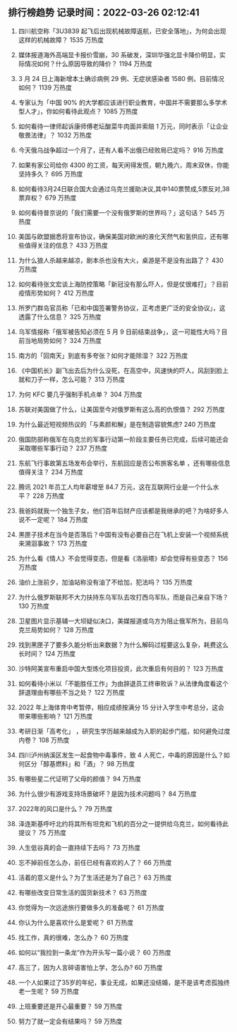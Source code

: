 
## 排行榜趋势 记录时间：2022-03-26 02:12:41
  
  1. 四川航空称「3U3839 起飞后出现机械故障返航，已安全落地」，为何会出现这样的机械故障？ 1535 万热度
    
  2. 媒体报道海外高端显卡报价雪崩，30 系破发，深圳华强北显卡降价明显，实际情况如何？什么原因导致的降价？ 1194 万热度
    
  3. 3 月 24 日上海新增本土确诊病例 29 例、无症状感染者 1580 例，目前情况如何？ 1139 万热度
    
  4. 专家认为「中国 90% 的大学都应该进行职业教育，中国并不需要那么多学术型人才」，你如何看待此观点？ 1085 万热度
    
  5. 如何看待一律师起诉康师傅老坛酸菜牛肉面并索赔 1 万元，同时表示「让企业敬畏法律」？ 1032 万热度
    
  6. 今天俄乌战争超过一个月了，还有人看不出俄已经败局已定吗？ 916 万热度
    
  7. 如果有家公司给你 4300 的工资，每天闲得发慌，朝九晚六，周末双休，你能坚持多久？ 695 万热度
    
  8. 如何看待3月24日联合国大会通过乌克兰援助决议,其中140票赞成,5票反对,38票弃权？ 679 万热度
    
  9. 如何看待普京说的「我们需要一个没有俄罗斯的世界吗？」这句话？ 545 万热度
    
  10. 美国与欧盟据悉将宣布协议，确保美国对欧洲的液化天然气和氢供应，还有哪些值得关注的信息？ 433 万热度
    
  11. 为什么狼人杀越来越凉，剧本杀也没有大火，桌游是不是没有出路了？ 430 万热度
    
  12. 如何看待张文宏谈上海防控策略「新冠没有那么吓人，但是仗很难打」？目前疫情形势如何？ 412 万热度
    
  13. 所罗门群岛官员称「已和中国签署警务协议，正考虑更广泛的安全协议」，这透露了什么信息？ 325 万热度
    
  14. 乌军情报称「俄军被告知必须在 5 月 9 日前结束战争」，这一可能性大吗？目前当地局势如何？ 324 万热度
    
  15. 南方的「回南天」到底有多夸张？如何才能除湿？ 322 万热度
    
  16. 《中国机长》副飞出去后为什么没死，在高空中，风速快的吓人，风刮到脸上就和刀子一样，怎么可能？ 313 万热度
    
  17. 为何 KFC 要几乎强制手机点单？ 304 万热度
    
  18. 苏联对美国做了什么，让美国至今对俄罗斯有这么高的仇恨值？ 292 万热度
    
  19. 为什么最近短视频热议的「与素颜和解」是在制造容貌焦虑? 240 万热度
    
  20. 俄国防部称俄军在乌克兰的军事行动第一阶段主要任务已完成，后续可能还会采取哪些军事行动？ 237 万热度
    
  21. 东航飞行事故第五场发布会举行，东航回应是否公布旅客名单 ，还有哪些信息值得关注？ 234 万热度
    
  22. 腾讯 2021 年员工人均年薪增至 84.7 万元，这在互联网行业是一个什么水平？ 228 万热度
    
  23. 我爸妈就我一个独生子女，他们百年后财产应该都是我继承的吧？为啥好多人说不一定呢？ 184 万热度
    
  24. 黑匣子技术在当今是否落后？中国有没有必要自己在飞机上安装一个视频系统来溯洄事故？ 173 万热度
    
  25. 为什么看《情人》不会觉得变态，但是看《洛丽塔》却会觉得有些变态？ 156 万热度
    
  26. 油价上涨前夕，加油站称没有油了不给加，犯法吗？ 135 万热度
    
  27. 为什么俄罗斯联邦不大力扶持东乌军队去攻打西乌军队，而是自己亲自下场？ 130 万热度
    
  28. 卫星图片显示基辅一大坝疑似决口，美媒报道或乌方为阻止俄军所为，目前乌克兰局势如何？ 128 万热度
    
  29. 找到黑匣子了要多久能分析出来数据？为什么解码过程要这么复杂，耗费这么长时间？ 124 万热度
    
  30. 沙特阿美宣布重启中国大型炼化项目投资，此次重启有何目的？ 123 万热度
    
  31. 如何看待小米以「不能胜任工作」为由辞退员工终审败诉？从法律角度看这个辞退理由有哪些不当之处？ 122 万热度
    
  32. 2022 年上海体育中考暂停，相应成绩按满分 15 分计入学生中考总分，这会带来哪些影响？ 121 万热度
    
  33. 考研日渐「高考化」 ，研究生学历越来越成为入职的起步门槛，如何避免过度内卷？ 108 万热度
    
  34. 四川泸州纳溪区发生一起食物中毒事件，致 4 人死亡，中毒的原因是什么？如何区分「醇基燃料」和「酒」？ 98 万热度
    
  35. 有哪些星二代证明了父母的颜值？ 94 万热度
    
  36. 为什么很少有游戏支持场景破坏？是因为技术问题吗？ 84 万热度
    
  37. 2022年的风口是什么？ 79 万热度
    
  38. 泽连斯基呼吁北约将其所有坦克和飞机的百分之一提供给乌克兰，如何看待此提议？ 75 万热度
    
  39. 人生低谷真的会一直持续下去吗？ 73 万热度
    
  40. 忘不掉前任怎么办，前任已经有喜欢的人了？ 66 万热度
    
  41. 活着的意义是什么？为了生活还是为了自己？ 63 万热度
    
  42. 有哪些改变日常生活的国货新技术？ 63 万热度
    
  43. 你觉得为一次远途旅行要做多久的准备呢？ 61 万热度
    
  44. 你认为什么是喜欢什么是爱呢？ 61 万热度
    
  45. 找工作，真的很难，怎么办？ 60 万热度
    
  46. 如何以“我捡到一条龙”作为开头写一篇小说？ 60 万热度
    
  47. 高三了，因为人言碎语害怕上学，怎么办? 60 万热度
    
  48. 一个人如果过了35岁的年纪，事业无成，如果还没结婚，是不是该考虑孤独终老一生呢？ 59 万热度
    
  49. 上班重要还是开心最重要？ 59 万热度
    
  50. 努力了就一定会有结果吗？ 59 万热度
    